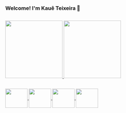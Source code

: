 ### Welcome! I'm Kauê Teixeira 👋

##

<div>
  <a href="https://beacons.ai/KaueTeixxeira">
  <img height="180em" src="https://github-readme-stats.vercel.app/api?username=KaueTeixxeira&show_icons=true&theme=tokyonight&include_all_commits=true&count_private=true">
  <img height="180em" src="https://github-readme-stats.vercel.app/api/top-langs/?username=KaueTeixxeira&layout=compact&langs_count=16&theme=tokyonight"> 
</div>

##
    
<div style="display: inline_block">
  <img align="center" height="60" width="70" src="https://cdn.jsdelivr.net/gh/devicons/devicon/icons/angularjs/angularjs-original.svg" />
  <img align="center" height="60" width="70" src="https://cdn.jsdelivr.net/gh/devicons/devicon/icons/java/java-original-wordmark.svg" />
  <img align="center" height="60" width="70" src="https://cdn.jsdelivr.net/gh/devicons/devicon/icons/javascript/javascript-original.svg" />
  <img align="center" height="60" width="70" src="https://cdn.jsdelivr.net/gh/devicons/devicon/icons/mysql/mysql-plain-wordmark.svg" />          
</div>
